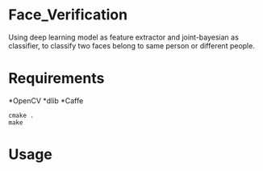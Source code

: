 # Face_Verification
Using deep learning model as feature extractor and joint-bayesian as classifier, to classify two faces belong to same person or different people.
# Requirements
*OpenCV
*dlib
*Caffe

```
cmake .
make
```

# Usage




